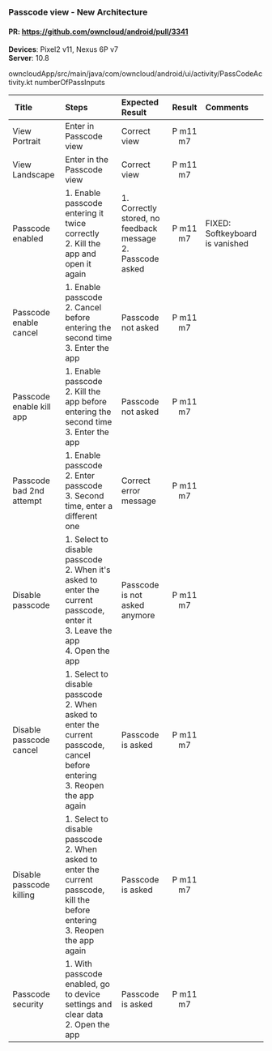 ### Passcode view - New Architecture


#### PR: https://github.com/owncloud/android/pull/3341

**Devices**: Pixel2 v11, Nexus 6P v7<br>
**Server**: 10.8

owncloudApp/src/main/java/com/owncloud/android/ui/activity/PassCodeActivity.kt
numberOfPassInputs


| Title | Steps     | Expected Result | Result | Comments |
| :---- | :-------- | :-------------- | :----: | :------- |
| View Portrait | Enter in Passcode view | Correct view | P m11 m7| 
| View Landscape | Enter in the Passcode view  | Correct view | P m11 m7| 
| Passcode enabled |1. Enable passcode entering it twice correctly<br>2. Kill the app and open it again | 1. Correctly stored, no feedback message<br>2. Passcode asked | P m11 m7 | FIXED: Softkeyboard is vanished
| Passcode enable cancel | 1. Enable passcode<br>2. Cancel before entering the second time<br>3. Enter the app | Passcode not asked | P m11 m7
| Passcode enable kill app | 1. Enable passcode<br>2. Kill the app before entering the second time<br>3. Enter the app | Passcode not asked | P m11 m7
| Passcode bad 2nd attempt | 1. Enable passcode<br>2. Enter passcode<br>3. Second time, enter a different one | Correct error message | P m11 m7
| Disable passcode | 1. Select to disable passcode<br>2. When it's asked to enter the current passcode, enter it<br>3. Leave the app<br>4. Open the app<br> | Passcode is not asked anymore | P m11 m7
| Disable passcode cancel | 1. Select to disable passcode<br>2. When asked to enter the current passcode, cancel before entering<br>3. Reopen the app again<br>| Passcode is asked | P m11 m7
| Disable passcode killing | 1. Select to disable passcode<br>2. When asked to enter the current passcode, kill the before entering<br>3. Reopen the app again<br>| Passcode is asked | P m11 m7
| Passcode security | 1. With passcode enabled, go to device settings and clear data<br>2. Open the app<br>| Passcode is asked | P m11 m7
